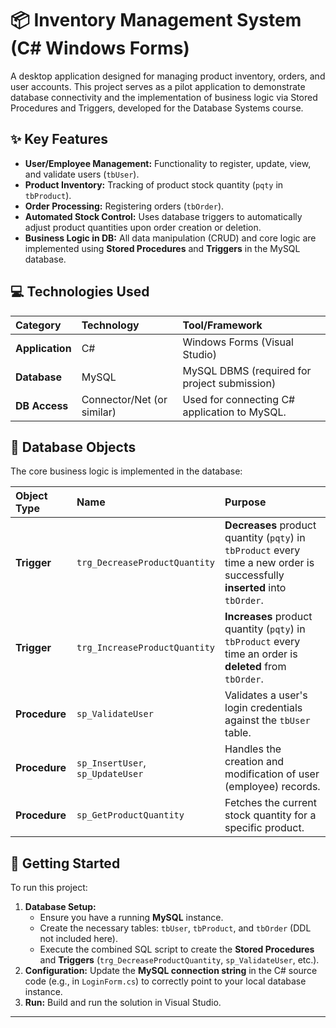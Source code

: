 # 📦 Inventory Management System (C# Windows Forms)

A desktop application designed for managing product inventory, orders, and user accounts. 
This project serves as a pilot application to demonstrate database connectivity and the implementation of business logic via Stored Procedures and Triggers, developed for the Database Systems course.

## ✨ Key Features

* **User/Employee Management:** Functionality to register, update, view, and validate users (`tbUser`).
* **Product Inventory:** Tracking of product stock quantity (`pqty` in `tbProduct`).
* **Order Processing:** Registering orders (`tbOrder`).
* **Automated Stock Control:** Uses database triggers to automatically adjust product quantities upon order creation or deletion.
* **Business Logic in DB:** All data manipulation (CRUD) and core logic are implemented using **Stored Procedures** and **Triggers** in the MySQL database.

## 💻 Technologies Used

| Category | Technology | Tool/Framework |
| :--- | :--- | :--- |
| **Application** | C# | Windows Forms (Visual Studio) |
| **Database** | MySQL | MySQL DBMS (required for project submission) |
| **DB Access** | Connector/Net (or similar) | Used for connecting C# application to MySQL. |

## 📐 Database Objects

The core business logic is implemented in the database:

| Object Type | Name | Purpose |
| :--- | :--- | :--- |
| **Trigger** | `trg_DecreaseProductQuantity` | **Decreases** product quantity (`pqty`) in `tbProduct` every time a new order is successfully **inserted** into `tbOrder`. |
| **Trigger** | `trg_IncreaseProductQuantity` | **Increases** product quantity (`pqty`) in `tbProduct` every time an order is **deleted** from `tbOrder`. |
| **Procedure** | `sp_ValidateUser` | Validates a user's login credentials against the `tbUser` table. |
| **Procedure** | `sp_InsertUser`, `sp_UpdateUser` | Handles the creation and modification of user (employee) records. |
| **Procedure** | `sp_GetProductQuantity` | Fetches the current stock quantity for a specific product. |

## 🚀 Getting Started

To run this project:

1.  **Database Setup:**
    * Ensure you have a running **MySQL** instance.
    * Create the necessary tables: `tbUser`, `tbProduct`, and `tbOrder` (DDL not included here).
    * Execute the combined SQL script to create the **Stored Procedures** and **Triggers** (`trg_DecreaseProductQuantity`, `sp_ValidateUser`, etc.).
2.  **Configuration:** Update the **MySQL connection string** in the C# source code (e.g., in `LoginForm.cs`) to correctly point to your local database instance.
3.  **Run:** Build and run the solution in Visual Studio.

---
